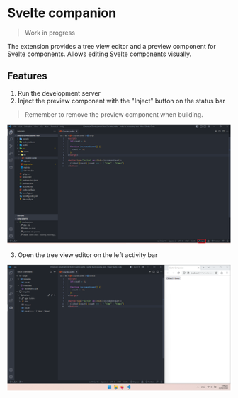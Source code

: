 # Svelte companion

> Work in progress

The extension provides a tree view editor and a preview component for Svelte components. Allows editing Svelte components visually.

## Features

1. Run the development server
2. Inject the preview component with the "Inject" button on the status bar

> Remember to remove the preview component when building.

![Preview component](images/inject-button.png)

3. Open the tree view editor on the left activity bar

![Tree view editor](images/treeview-editor.png)
